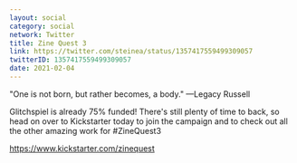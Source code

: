 ```yaml
---
layout: social
category: social
network: Twitter
title: Zine Quest 3
link: https://twitter.com/steinea/status/1357417559499309057
twitterID: 1357417559499309057
date: 2021-02-04
---
```


"One is not born, but rather becomes, a body." —Legacy Russell

Glitchspiel is already 75% funded! There's still plenty of time to back, so head on over to Kickstarter today to join the campaign and to check out all the other amazing work for #ZineQuest3

<https://www.kickstarter.com/zinequest>
